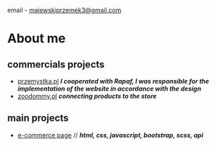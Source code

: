 email - majewskiprzemek3@gmail.com

# About me

## commercials projects
- [przemystka.pl](https://przemystka.pl/) ***I cooperated with Rapaf, I was responsible for the implementation of the website in accordance with the design***
- [zoodommy.pl](zoodommy.pl) ***connecting products to the store***

## main projects
- [e-commerce page](https://github.com/emeczku/e-commerce) // ***html, css, javascript, bootstrap, scss, api***
